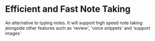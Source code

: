 # Efficient and Fast Note Taking
An alternative to typing notes. It will support high speed note taking alongside other features such as 'review', 'voice snippets' and 'support images'
